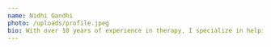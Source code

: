 ```yaml
---
name: Nidhi Gandhi
photo: /uploads/profile.jpeg
bio: With over 10 years of experience in therapy, I specialize in helping individuals navigate challenges like depression, anxiety, trauma, grief, and relationship difficulties. My approach is grounded in self-awareness and acceptance, empowering clients to break free from limiting beliefs and reach their highest potential. I believe in a holistic, client-centered approach to healing, integrating a variety of therapeutic modalities, including Cognitive Behavioral Therapy (CBT), Dialectical Behavioral Therapy (DBT), Solution-Focused Therapy, Psychodynamic Therapy, and Emotion-Focused Therapy. By tailoring each session to the unique needs of my clients, I help create lasting change and healthier, more fulfilling relationships. As a trauma-informed therapist, I prioritize creating a warm, empathetic, and non-judgmental space for you to explore your emotions and experiences. I take pride in offering culturally sensitive care, ensuring that all individuals feel understood and respected in their journey toward healing. If you’re facing overwhelming challenges or are ready to make meaningful changes in your life, I’m here to support you every step of the way. Whether you’d like to book a session or start with a free 15-minute consultation, I look forward to partnering with you in your personal growth. As a trauma-informed therapist, I prioritize fostering a collaborative environment where your pace and comfort guide our sessions.
---
```

